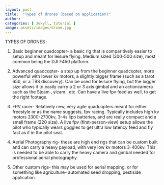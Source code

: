 ```yaml
---
layout: post
title:  "Types of drones (based on application)"
author:
categories: [ Jekyll, tutorial ]
image: assets/images/drone.jpg
---
```

TYPES OF DRONES :

1. Basic beginner quadcopter- a basic rig that is comparitively easier to setup and meant for leisure flying.
Medium sized (300-500 size), most common being the DJI F450 platform.


2. Advanced quadcopter- a step up from the beginner quadcopter, more powerful with lower kv motors, a slightly bigger frame (such as a tarot 650, or a TBS discovery).
Can be used for leisure flying, but the bigger size allows it to easily carry a 2 or 3 axis gimbal and an actioncamera such as the Sjcam , yicam , etc.
Can have a live fpv feed as well, to get the right footage.


3. FPV racer- Relatively new, very agile quadcopters meant for either freestyle or as the name suggests, fpv racing.
Typically includes high kv motors 2300-2700kv, 3-4s lipo batteries, and are really compact and a small frame (220 size).
A live fpv (first-person-view) setup allows the pilot who typically wears goggles to get ultra low latency feed and fly fast as if in the pilot seat.


4. Aerial Photography rig- these are high end rigs that can be custom built and can carry a heavy payload, with very low kv motors 3-400kv.
This is needed to be able to carry the heavy camera and gimbal needed for professional aerial photography.


5. Other custom rigs- this may be used for aerial mapping, or for something like agriculture- automated seed dropping, pestiside application.




